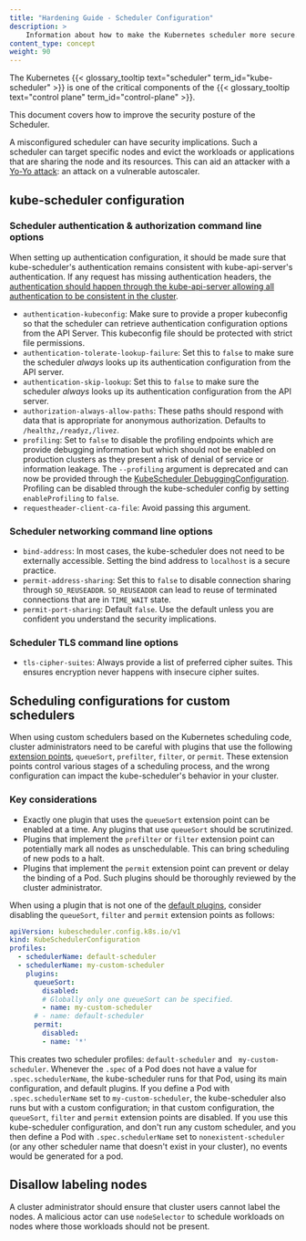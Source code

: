 ```yaml
---
title: "Hardening Guide - Scheduler Configuration"
description: >
    Information about how to make the Kubernetes scheduler more secure.
content_type: concept
weight: 90
---
```


<!-- overview -->
The Kubernetes {{< glossary_tooltip text="scheduler" term_id="kube-scheduler" >}} is
one of the critical components of the
{{< glossary_tooltip text="control plane" term_id="control-plane" >}}.

This document covers how to improve the security posture of the Scheduler.

A misconfigured scheduler can have security implications. Such a scheduler can target specific nodes and evict the workloads or applications that are sharing the node and its resources. 
This can aid an attacker with a [Yo-Yo attack](https://arxiv.org/abs/2105.00542): an attack on a vulnerable autoscaler.

<!-- body -->
## kube-scheduler configuration

### Scheduler authentication & authorization command line options

When setting up authentication configuration, it should be made sure that kube-scheduler's authentication remains consistent with kube-api-server's authentication. If any request has missing authentication headers, the [authentication should happen through the kube-api-server allowing all authentication to be consistent in the cluster](/docs/tasks/extend-kubernetes/configure-aggregation-layer/#original-request-username-and-group).

- `authentication-kubeconfig`: Make sure to provide a proper kubeconfig so that the scheduler can retrieve authentication configuration options from the API Server. This kubeconfig file should be protected with strict file permissions.
- `authentication-tolerate-lookup-failure`: Set this to `false` to make sure the scheduler _always_ looks up its authentication configuration from the API server.
- `authentication-skip-lookup`: Set this to `false` to make sure the scheduler _always_ looks up its authentication configuration from the API server.
- `authorization-always-allow-paths`: These paths should respond with data that is appropriate for anonymous authorization. Defaults to `/healthz,/readyz,/livez`.
- `profiling`: Set to `false` to disable the profiling endpoints which are provide debugging information but which should not be enabled on production clusters as they present a risk of denial of service or information leakage. The `--profiling` argument is deprecated and can now be provided through the [KubeScheduler DebuggingConfiguration](https://kubernetes.io/docs/reference/config-api/kube-scheduler-config.v1/#DebuggingConfiguration). Profiling can be disabled through the kube-scheduler config by setting `enableProfiling` to `false`.                                                                                     
- `requestheader-client-ca-file`: Avoid passing this argument.


### Scheduler networking command line options

- `bind-address`: In most cases, the kube-scheduler does not need to be externally accessible. Setting the bind address to `localhost` is a secure practice.
- `permit-address-sharing`: Set this to `false` to  disable connection sharing through `SO_REUSEADDR`. `SO_REUSEADDR` can lead to reuse of terminated connections that are in `TIME_WAIT` state.
- `permit-port-sharing`: Default `false`. Use the default unless you are confident you understand the security implications.


### Scheduler TLS command line options

- `tls-cipher-suites`: Always provide a list of preferred cipher suites. This ensures encryption never happens with insecure cipher suites. 


## Scheduling configurations for custom schedulers

When using custom schedulers based on the Kubernetes scheduling code, cluster administrators need to be careful with
plugins that use the following [extension points](/docs/reference/scheduling/config/#extension-points), `queueSort`, `prefilter`, `filter`, or `permit`.
These extension points control various stages of a scheduling process, and the wrong configuration can impact the kube-scheduler's behavior in your cluster.

### Key considerations

- Exactly one plugin that uses the `queueSort` extension point can be enabled at a time. Any plugins that use `queueSort` should be scrutinized.
- Plugins that implement the `prefilter` or `filter` extension point can potentially mark all nodes as unschedulable. This can bring scheduling of new pods to a halt.
- Plugins that implement the `permit` extension point  can prevent or delay the binding of a Pod. Such plugins should be thoroughly reviewed by the cluster administrator.

When using a plugin that is not one of the [default plugins](/docs/reference/scheduling/config/#scheduling-plugins), consider disabling the `queueSort`, `filter` and `permit` extension points as follows:

```yaml
apiVersion: kubescheduler.config.k8s.io/v1
kind: KubeSchedulerConfiguration
profiles:
  - schedulerName: default-scheduler
  - schedulerName: my-custom-scheduler
    plugins:
      queueSort:
        disabled:
        # Globally only one queueSort can be specified.
        - name: my-custom-scheduler
      # - name: default-scheduler
      permit:
        disabled:
        - name: '*'
```
This creates two scheduler profiles: `default-scheduler` and ` my-custom-scheduler`.
Whenever the `.spec` of a Pod does not have a value for `.spec.schedulerName`, the kube-scheduler runs for that Pod, using its main configuration, and default plugins.
If you define a Pod with `.spec.schedulerName` set to `my-custom-scheduler`, the kube-scheduler also runs but with a custom configuration; in that custom configuration,
the  `queueSort`, `filter` and `permit` extension points are disabled.
If you use this kube-scheduler configuration, and don't run any custom scheduler, and you then define a Pod with  `.spec.schedulerName` set to `nonexistent-scheduler` (or any other scheduler name that doesn't exist in your cluster), no events would be generated for a pod.

## Disallow labeling nodes

A cluster administrator should ensure that cluster users cannot label the nodes. A malicious actor can use `nodeSelector` to schedule workloads on nodes where those workloads should not be present.
